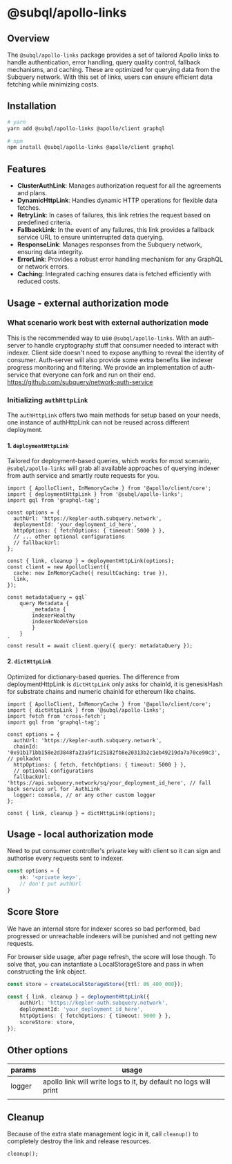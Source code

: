 # @subql/apollo-links

## Overview

The `@subql/apollo-links` package provides a set of tailored Apollo links to handle authentication, error handling, query quality control, fallback mechanisms, and caching. These are optimized for querying data from the Subquery network. With this set of links, users can ensure efficient data fetching while minimizing costs.

## Installation

```bash
# yarn
yarn add @subql/apollo-links @apollo/client graphql

# npm
npm install @subql/apollo-links @apollo/client graphql
```

## Features

- **ClusterAuthLink**: Manages authorization request for all the agreements and plans.
- **DynamicHttpLink**: Handles dynamic HTTP operations for flexible data fetches.
- **RetryLink**: In cases of failures, this link retries the request based on predefined criteria.
- **FallbackLink**: In the event of any failures, this link provides a fallback service URL to ensure uninterrupted data querying.
- **ResponseLink**: Manages responses from the Subquery network, ensuring data integrity.
- **ErrorLink**: Provides a robust error handling mechanism for any GraphQL or network errors.
- **Caching**: Integrated caching ensures data is fetched efficiently with reduced costs.

## Usage - external authorization mode
### What scenario work best with external authorization mode
This is the recommended way to use `@subql/apollo-links`. With an auth-server to handle cryptography stuff that consumer needed to interact with indexer.
Client side doesn't need to expose anything to reveal the identity of consumer.
Auth-server will also provide some extra benefits like indexer progress monitoring and filtering.
We provide an implementation of auth-service that everyone can fork and run on their end. https://github.com/subquery/network-auth-service

### Initializing `authHttpLink`

The `authHttpLink` offers two main methods for setup based on your needs, one instance of authHttpLink can not be reused across different deployment.

#### 1. `deploymentHttpLink`

Tailored for deployment-based queries, which works for most scenario, `@subql/apollo-links` will grab all available approaches of querying indexer from auth service and smartly route requests for you.

```TS
import { ApolloClient, InMemoryCache } from '@apollo/client/core';
import { deploymentHttpLink } from '@subql/apollo-links';
import gql from 'graphql-tag';

const options = {
  authUrl: 'https://kepler-auth.subquery.network',
  deploymentId: 'your_deployment_id_here',
  httpOptions: { fetchOptions: { timeout: 5000 } },
  // ... other optional configurations
  // fallbackUrl:
};

const { link, cleanup } = deploymentHttpLink(options);
const client = new ApolloClient({
  cache: new InMemoryCache({ resultCaching: true }),
  link,
});

const metadataQuery = gql`
    query Metadata {
        _metadata {
        indexerHealthy
        indexerNodeVersion
        }
    }
`
const result = await client.query({ query: metadataQuery });
```

#### 2. `dictHttpLink`

Optimized for dictionary-based queries. The difference from deploymentHttpLink is `dictHttpLink` only asks for chainId, it is genesisHash for substrate chains and numeric chainId for ethereum like chains.

```TS
import { ApolloClient, InMemoryCache } from '@apollo/client/core';
import { dictHttpLink } from '@subql/apollo-links';
import fetch from 'cross-fetch';
import gql from 'graphql-tag';

const options = {
  authUrl: 'https://kepler-auth.subquery.network',
  chainId: '0x91b171bb158e2d3848fa23a9f1c25182fb8e20313b2c1eb49219da7a70ce90c3', // polkadot
  httpOptions: { fetch, fetchOptions: { timeout: 5000 } },
  // optional configurations
  fallbackUrl: 'https://api.subquery.network/sq/your_deployment_id_here', // fall back service url for `AuthLink`
  logger: console, // or any other custom logger
};

const { link, cleanup } = dictHttpLink(options);
```

## Usage - local authorization mode
Need to put consumer controller's private key with client so it can sign and authorise every requests sent to indexer.

```ts
const options = {
    sk: '<private key>',
    // don't put authUrl
}
```

## Score Store
We have an internal store for indexer scores so bad performed, bad progressed or unreachable indexers will be punished and not getting new requests.

For browser side usage, after page refresh, the score will lose though. To solve that, you can instantiate a LocalStorageStore and pass in when constructing the link object.
```ts
const store = createLocalStorageStore({ttl: 86_400_000});

const { link, cleanup } = deploymentHttpLink({
    authUrl: 'https://kepler-auth.subquery.network',
    deploymentId: 'your_deployment_id_here',
    httpOptions: { fetchOptions: { timeout: 5000 } },
    scoreStore: store,
});

```

## Other options

| params | usage                                                            |
|--------|------------------------------------------------------------------|
| logger | apollo link will write logs to it, by default no logs will print |
|        |                                                                  |


## Cleanup
Because of the extra state management logic in it, call `cleanup()` to completely destroy the link and release resources.

```TS
cleanup();
```